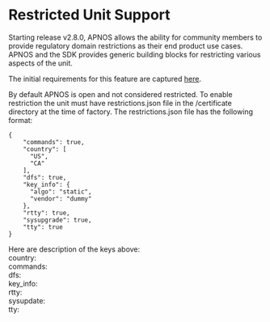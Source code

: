 # Restricted Unit Support

Starting release v2.8.0, APNOS allows the ability for community members to provide regulatory domain restrictions as their end product use cases.  APNOS and the SDK provides generic building blocks for restricting various aspects of the unit.&#x20;

The initial requirements for this feature are captured [here](https://telecominfraproject.atlassian.net/wiki/spaces/WIFI/pages/1717338113/Standard+TIP+AP+SKU+with+FCC+certification).&#x20;

By default APNOS is open and not considered restricted. To enable restriction the unit must have restrictions.json file in the /certificate directory at the time of factory. The restrictions.json file has the following format:

```
{
    "commands": true,
    "country": [
      "US",
      "CA"
    ],
    "dfs": true,
    "key_info": {
      "algo": "static",
      "vendor": "dummy"
    },
    "rtty": true,
    "sysupgrade": true,
    "tty": true
}
```

Here are description of the keys above:\
country:\
commands:\
dfs:\
key\_info:\
rtty:\
sysupdate:\
tty:
